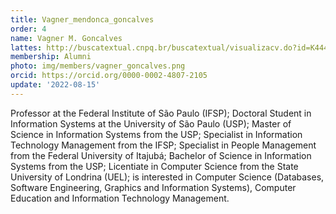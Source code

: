 ```yaml
---
title: Vagner_mendonca_goncalves
order: 4
name: Vagner M. Goncalves
lattes: http://buscatextual.cnpq.br/buscatextual/visualizacv.do?id=K4449306J0
membership: Alumni
photo: img/members/vagner_goncalves.png
orcid: https://orcid.org/0000-0002-4807-2105
update: '2022-08-15'
---
```


Professor at the Federal Institute of São Paulo (IFSP); Doctoral Student in Information Systems at the University of São Paulo (USP); Master of Science in Information Systems from the USP; Specialist in Information Technology Management from the IFSP; Specialist in People Management from the Federal University of Itajubá; Bachelor of Science in Information Systems from the USP; Licentiate in Computer Science from the State University of Londrina (UEL); is interested in Computer Science (Databases, Software Engineering, Graphics and Information Systems), Computer Education and Information Technology Management.
